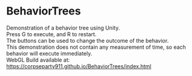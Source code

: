 # BehaviorTrees
 Demonstration of a behavior tree using Unity.</br>
 Press G to execute, and R to restart.</br>
 The buttons can be used to change the outcome of the behavior.</br>
 This demonstration does not contain any measurement of time, so each behavior will execute immediately.</br>
 WebGL Build available at: https://corpseparty911.github.io/BehaviorTrees/index.html
